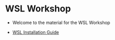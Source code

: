 # WSL Workshop

- Welcome to the material for the WSL Workshop

- [WSL Installation Guide](/WSL_Workshop/WSL_installation.md)
